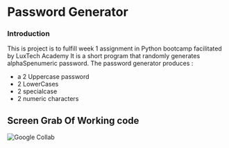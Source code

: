 # Password Generator
### Introduction
This is project is to fulfill week 1 assignment in Python bootcamp facilitated by LuxTech Academy 
It is a short program that randomly generates alphaSpenumeric password.
The password generator produces : 
- a 2 Uppercase password 
- 2 LowerCases 
- 2 specialcase
- 2 numeric characters
## Screen Grab Of Working code
![Google Collab](https://colab.research.google.com/drive/1Ql0a3LE52ZjP3bg8slU6q_T_xcBc-X7D)
